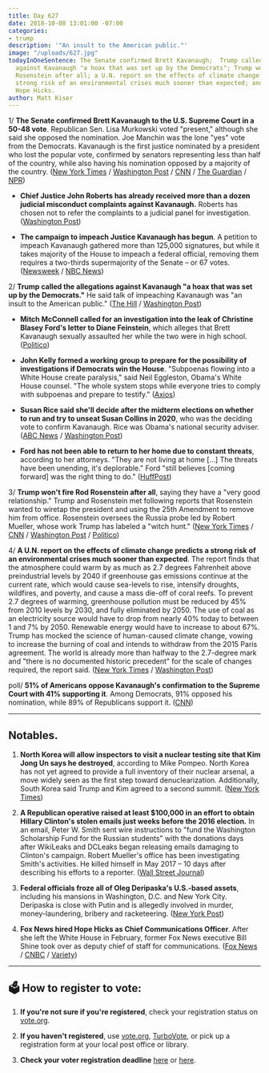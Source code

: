 ```yaml
---
title: Day 627
date: 2018-10-08 13:01:00 -07:00
categories:
- trump
description: '"An insult to the American public."'
image: "/uploads/627.jpg"
todayInOneSentence: The Senate confirmed Brett Kavanaugh;  Trump called the allegations
  against Kavanaugh "a hoax that was set up by the Democrats"; Trump won't fire Rod
  Rosenstein after all; a U.N. report on the effects of climate change predicts a
  strong risk of an environmental crises much sooner than expected; and Fox News hired
  Hope Hicks.
author: Matt Kiser
---
```


1/ **The Senate confirmed Brett Kavanaugh to the U.S. Supreme Court in a 50-48 vote**. Republican Sen. Lisa Murkowski voted "present," although she said she opposed the nomination. Joe Manchin was the lone "yes" vote from the Democrats. Kavanaugh is the first justice nominated by a president who lost the popular vote, confirmed by senators representing less than half of the country, while also having his nomination opposed by a majority of the country. ([New York Times](https://www.nytimes.com/2018/10/06/us/politics/brett-kavanaugh-supreme-court.html) / [Washington Post](https://www.washingtonpost.com/politics/2018/10/06/senators-representing-less-than-half-us-are-about-confirm-nominee-opposed-by-most-americans/) / [CNN](https://www.cnn.com/2018/10/06/politics/kavanaugh-final-confirmation-vote/index.html) / [The Guardian](https://www.theguardian.com/us-news/2018/oct/06/brett-kavanaugh-confirmed-us-supreme-court) / [NPR](https://www.npr.org/2018/10/06/654409999/final-senate-vote-on-kavanaugh-nomination-expected-saturday))

* **Chief Justice John Roberts has already received more than a dozen judicial misconduct complaints against Kavanaugh.** Roberts has chosen not to refer the complaints to a judicial panel for investigation. ([Washington Post](https://www.washingtonpost.com/politics/dc-circuit-sent-complaints-about-kavanaughs-testimony-to-chief-justice-roberts/2018/10/06/c7e7b526-c8d0-11e8-b1ed-1d2d65b86d0c_story.html?utm_term=.9ac2a29fbed3))

* **The campaign to impeach Justice Kavanaugh has begun**. A petition to impeach Kavanaugh gathered more than 125,000 signatures, but while it takes majority of the House to impeach a federal official, removing them requires a two-thirds supermajority of the Senate – or 67 votes. ([Newsweek](https://www.newsweek.com/impeach-kavanaugh-after-official-supreme-court-1156784) / [NBC News](https://www.nbcnews.com/politics/elections/impeaching-kavanaugh-rouses-progressive-democrats-after-confirmation-n917376))

2/ **Trump called the allegations against Kavanaugh "a hoax that was set up by the Democrats."** He said talk of impeaching Kavanaugh was "an insult to the American public." ([The Hill](https://thehill.com/homenews/administration/410408-trump-calls-kavanaugh-allegations-a-hoax-set-up-by-the-democrats) / [Washington Post](https://www.washingtonpost.com/politics/trump-says-calls-to-impeach-kavanaugh-are-an-insult-to-the-american-public/2018/10/08/f3cb244c-cae3-11e8-a3e6-44daa3d35ede_story.html))

* **Mitch McConnell called for an investigation into the leak of Christine Blasey Ford's letter to Diane Feinstein**, which alleges that Brett Kavanaugh sexually assaulted her while the two were in high school. ([Politico](https://www.politico.com/story/2018/10/07/christine-blasey-ford-leak-investigation-880177))

* **John Kelly formed a working group to prepare for the possibility of investigations if Democrats win the House**. "Subpoenas flowing into a White House create paralysis," said Neil Eggleston, Obama's White House counsel. "The whole system stops while everyone tries to comply with subpoenas and prepare to testify." ([Axios](https://www.axios.com/white-house-prepping-trump-democratic-legal-storm-6802dc91-bb27-4e14-86ba-028aab3bd793.html))

* **Susan Rice said she'll decide after the midterm elections on whether to run and try to unseat Susan Collins in 2020**, who was the deciding vote to confirm Kavanaugh. Rice was Obama's national security adviser. ([ABC News](https://abcnews.go.com/Politics/wireStory/susan-rice-2020-challenge-collins-maine-58348163) / [Washington Post](https://www.washingtonpost.com/politics/susan-rice-says-shell-decide-after-midterm-elections-whether-to-challenge-susan-collins-in-2020/2018/10/08/40c17e0c-cae6-11e8-a3e6-44daa3d35ede_story.html))

* **Ford has not been able to return to her home due to constant threats**, according to her attorneys. "They are not living at home \[...\] The threats have been unending, it's deplorable." Ford "still believes \[coming forward\] was the right thing to do." ([HuffPost](https://www.huffingtonpost.com/entry/christine-blasey-ford-home-unending-threats_us_5bbaa112e4b0876eda9f3317))

3/ **Trump won't fire Rod Rosenstein after all**, saying they have a "very good relationship." Trump and Rosenstein met following reports that Rosenstein wanted to wiretap the president and using the 25th Amendment to remove him from office. Rosenstein oversees the Russia probe led by Robert Mueller, whose work Trump has labeled a "witch hunt." ([New York Times](https://www.nytimes.com/2018/10/08/us/politics/rosenstein-trump-travel-florida.html) / [CNN](https://www.cnn.com/2018/10/08/politics/trump-no-plans-to-fire-rosenstein/index.html) / [Washington Post](https://www.washingtonpost.com/politics/rosenstein-to-fly-with-trump-to-florida-on-monday-official-says/2018/10/08/42e105f2-caed-11e8-a3e6-44daa3d35ede_story.html) / [Politico](https://www.politico.com/story/2018/10/08/rosenstein-trump-travel-880973))

4/ **A U.N. report on the effects of climate change predicts a strong risk of an environmental crises much sooner than expected**. The report finds that the atmosphere could warm by as much as 2.7 degrees Fahrenheit above preindustrial levels by 2040 if greenhouse gas emissions continue at the current rate, which would cause sea-levels to rise, intensify droughts, wildfires, and poverty, and cause a mass die-off of coral reefs. To prevent 2.7 degrees of warming, greenhouse pollution must be reduced by 45% from 2010 levels by 2030, and fully eliminated by 2050. The use of coal as an electricity source would have to drop from nearly 40% today to between 1 and 7% by 2050. Renewable energy would have to increase to about 67%. Trump has mocked the science of human-caused climate change, vowing to increase the burning of coal and intends to withdraw from the 2015 Paris agreement. The world is already more than halfway to the 2.7-degree mark and "there is no documented historic precedent" for the scale of changes required, the report said. ([New York Times](https://www.nytimes.com/2018/10/07/climate/ipcc-climate-report-2040.html) / [Washington Post](https://www.washingtonpost.com/energy-environment/2018/10/08/world-has-only-years-get-climate-change-under-control-un-scientists-say/))

poll/ **51% of Americans oppose Kavanaugh's confirmation to the Supreme Court with 41% supporting it**. Among Democrats, 91% opposed his nomination, while 89% of Republicans support it. ([CNN](https://www.cnn.com/2018/10/08/politics/cnn-poll-kavanaugh-confirmation/index.html))

---

## Notables.

1. **North Korea will allow inspectors to visit a nuclear testing site that Kim Jong Un says he destroyed**, according to Mike Pompeo. North Korea has not yet agreed to provide a full inventory of their nuclear arsenal, a move widely seen as the first step toward denuclearization. Additionally, South Korea said Trump and Kim agreed to a second summit. ([New York Times](https://www.nytimes.com/2018/10/07/world/asia/pompeo-north-korea-visit.html))

2. **A Republican operative raised at least $100,000 in an effort to obtain Hillary Clinton's stolen emails just weeks before the 2016 election.** In an email, Peter W. Smith sent wire instructions to "fund the Washington Scholarship Fund for the Russian students" with the donations days after WikiLeaks and DCLeaks began releasing emails damaging to Clinton's campaign. Robert Mueller's office has been investigating Smith's activities. He killed himself in May 2017 – 10 days after describing his efforts to a reporter. ([Wall Street Journal](http://www.wsj.com/articles/gop-operative-secretly-raised-at-least-100-000-in-search-for-clinton-emails-1538913614))

3. **Federal officials froze all of Oleg Deripaska's U.S.-based assets**, including his mansions in Washington, D.C. and New York City. Deripaska is close with Putin and is allegedly involved in murder, money-laundering, bribery and racketeering. ([New York Post](https://nypost.com/2018/10/08/feds-freeze-russian-oligarchs-assets-upper-east-side-mansion/))

4. **Fox News hired Hope Hicks as Chief Communications Officer**. After she left the White House in February, former Fox News executive Bill Shine took over as deputy chief of staff for communications. ([Fox News](https://www.foxnews.com/politics/2018/02/28/hope-hicks-resigning-as-white-house-communications-director.html) / [CNBC](https://www.cnbc.com/2018/10/08/hope-hicks-lands-at-fox-news-as-chief-communications-officer.html) / [Variety](https://variety.com/2018/biz/news/hope-hicks-trump-new-fox-communications-chief-1202972045/))


---

## 🗳 How to register to vote:

1. **If you're not sure if you're registered**, check your registration status on [vote.org](https://www.vote.org/am-i-registered-to-vote/).

2. **If you haven't registered**, use [vote.org](https://www.vote.org/register-to-vote/), [TurboVote](https://turbovote.org/), or pick up a registration form at your local post office or library.

3. **Check your voter registration deadline** [here](https://www.nytimes.com/2018/10/06/us/politics/state-voter-registration-deadlines.html) or [here](https://www.vox.com/policy-and-politics/2018/10/7/17947768/voter-registration-deadline-verify-2018-midterms).